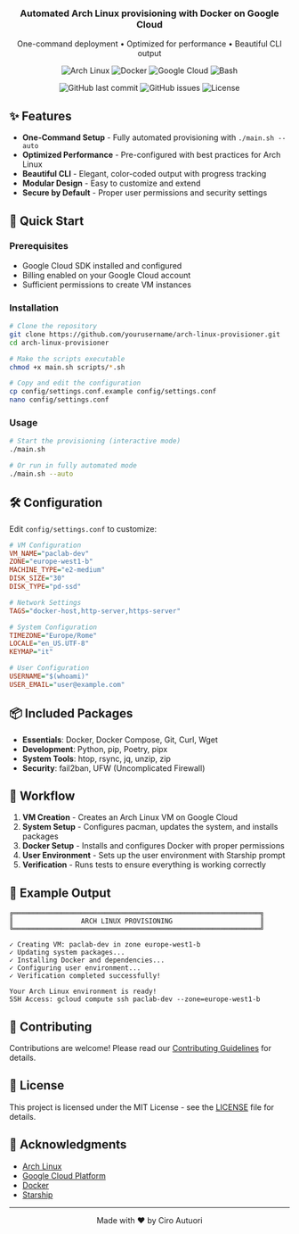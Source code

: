<div align="center">
  <h3>Automated Arch Linux provisioning with Docker on Google Cloud</h3>
  <p>One-command deployment • Optimized for performance • Beautiful CLI output</p>

<div align="center">
  <img src="https://img.shields.io/badge/Arch_Linux-1793D1?style=for-the-badge&logo=arch-linux&logoColor=white" alt="Arch Linux">
  <img src="https://img.shields.io/badge/Docker-2CA5E0?style=for-the-badge&logo=docker&logoColor=white" alt="Docker">
  <img src="https://img.shields.io/badge/Google_Cloud-4285F4?style=for-the-badge&logo=google-cloud&logoColor=white" alt="Google Cloud">
  <img src="https://img.shields.io/badge/Bash_Script-4EAA25?style=for-the-badge&logo=gnu-bash&logoColor=white" alt="Bash">
</div>
  
  ![GitHub last commit](https://img.shields.io/github/last-commit/yourusername/arch-linux-provisioner?style=flat-square)
  ![GitHub issues](https://img.shields.io/github/issues/yourusername/arch-linux-provisioner?style=flat-square)
  ![License](https://img.shields.io/github/license/yourusername/arch-linux-provisioner?style=flat-square)
</div>

## ✨ Features

- **One-Command Setup** - Fully automated provisioning with `./main.sh --auto`
- **Optimized Performance** - Pre-configured with best practices for Arch Linux
- **Beautiful CLI** - Elegant, color-coded output with progress tracking
- **Modular Design** - Easy to customize and extend
- **Secure by Default** - Proper user permissions and security settings

## 🚀 Quick Start

### Prerequisites

- Google Cloud SDK installed and configured
- Billing enabled on your Google Cloud account
- Sufficient permissions to create VM instances

### Installation

```bash
# Clone the repository
git clone https://github.com/yourusername/arch-linux-provisioner.git
cd arch-linux-provisioner

# Make the scripts executable
chmod +x main.sh scripts/*.sh

# Copy and edit the configuration
cp config/settings.conf.example config/settings.conf
nano config/settings.conf
```

### Usage

```bash
# Start the provisioning (interactive mode)
./main.sh

# Or run in fully automated mode
./main.sh --auto
```

## 🛠️ Configuration

Edit `config/settings.conf` to customize:

```ini
# VM Configuration
VM_NAME="paclab-dev"
ZONE="europe-west1-b"
MACHINE_TYPE="e2-medium"
DISK_SIZE="30"
DISK_TYPE="pd-ssd"

# Network Settings
TAGS="docker-host,http-server,https-server"

# System Configuration
TIMEZONE="Europe/Rome"
LOCALE="en_US.UTF-8"
KEYMAP="it"

# User Configuration
USERNAME="$(whoami)"
USER_EMAIL="user@example.com"
```

## 📦 Included Packages

- **Essentials**: Docker, Docker Compose, Git, Curl, Wget
- **Development**: Python, pip, Poetry, pipx
- **System Tools**: htop, rsync, jq, unzip, zip
- **Security**: fail2ban, UFW (Uncomplicated Firewall)

## 🔄 Workflow

1. **VM Creation** - Creates an Arch Linux VM on Google Cloud
2. **System Setup** - Configures pacman, updates the system, and installs packages
3. **Docker Setup** - Installs and configures Docker with proper permissions
4. **User Environment** - Sets up the user environment with Starship prompt
5. **Verification** - Runs tests to ensure everything is working correctly

## 🎯 Example Output

```
╔══════════════════════════════════════════════════════════════╗
║                 ARCH LINUX PROVISIONING                      ║
╚══════════════════════════════════════════════════════════════╝

✓ Creating VM: paclab-dev in zone europe-west1-b
✓ Updating system packages...
✓ Installing Docker and dependencies...
✓ Configuring user environment...
✓ Verification completed successfully!

Your Arch Linux environment is ready!
SSH Access: gcloud compute ssh paclab-dev --zone=europe-west1-b
```

## 🤝 Contributing

Contributions are welcome! Please read our [Contributing Guidelines](CONTRIBUTING.md) for details.

## 📄 License

This project is licensed under the MIT License - see the [LICENSE](LICENSE) file for details.

## 🙏 Acknowledgments

- [Arch Linux](https://archlinux.org/)
- [Google Cloud Platform](https://cloud.google.com/)
- [Docker](https://www.docker.com/)
- [Starship](https://starship.rs/)

---

<div align="center">
  Made with ❤️ by Ciro Autuori 
</div>
